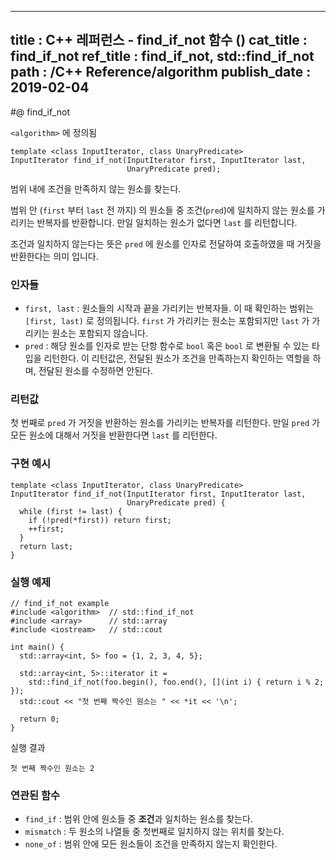 ----------------
title : C++ 레퍼런스 - find_if_not 함수 (<algorithm>)
cat_title : find_if_not
ref_title : find_if_not, std::find_if_not
path : /C++ Reference/algorithm
publish_date : 2019-02-04
----------------

#@ find_if_not

`<algorithm>` 에 정의됨

```cpp-formatted
template <class InputIterator, class UnaryPredicate>
InputIterator find_if_not(InputIterator first, InputIterator last,
                          UnaryPredicate pred);
```

범위 내에 조건을 만족하지 않는 원소를 찾는다.

범위 안 (`first` 부터 `last` 전 까지) 의 원소들 중 조건(`pred`)에 일치하지 않는 원소를 가리키는 반복자를 반환합니다. 만일 일치하는 원소가 없다면 `last` 를 리턴합니다.

조건과 일치하지 않는다는 뜻은 `pred` 에 원소를 인자로 전달하여 호출하였을 때 거짓을 반환한다는 의미 입니다.

### 인자들

* `first, last` : 원소들의 시작과 끝을 가리키는 반복자들. 이 때 확인하는 범위는 `[first, last)` 로 정의됩니다. `first` 가 가리키는 원소는 포함되지만 `last` 가 가리키는 원소는 포함되지 않습니다.
* `pred` : 해당 원소를 인자로 받는 단항 함수로 `bool` 혹은 `bool` 로 변환될 수 있는 타입을 리턴한다. 이 리턴값은, 전달된 원소가 조건을 만족하는지 확인하는 역할을 하며, 전달된 원소를 수정하면 안된다.

### 리턴값

첫 번째로 `pred` 가 거짓을 반환하는 원소를 가리키는 반복자를 리턴한다. 만일 `pred` 가 모든 원소에 대해서 거짓을 반환한다면 `last` 를 리턴한다.

### 구현 예시

```cpp-formatted
template <class InputIterator, class UnaryPredicate>
InputIterator find_if_not(InputIterator first, InputIterator last,
                          UnaryPredicate pred) {
  while (first != last) {
    if (!pred(*first)) return first;
    ++first;
  }
  return last;
}
```

### 실행 예제

```cpp-formatted
// find_if_not example
#include <algorithm>  // std::find_if_not
#include <array>      // std::array
#include <iostream>   // std::cout

int main() {
  std::array<int, 5> foo = {1, 2, 3, 4, 5};

  std::array<int, 5>::iterator it =
    std::find_if_not(foo.begin(), foo.end(), [](int i) { return i % 2; });
  std::cout << "첫 번째 짝수인 원소는 " << *it << '\n';

  return 0;
}
```

실행 결과

```exec
첫 번째 짝수인 원소는 2
```

### 연관된 함수

* `find_if` : 범위 안에 원소들 중 **조건**과 일치하는 원소를 찾는다.
* `mismatch` : 두 원소의 나열들 중 첫번째로 일치하지 않는 위치를 찾는다.
* `none_of` : 범위 안에 모든 원소들이 조건을 만족하지 않는지 확인한다.